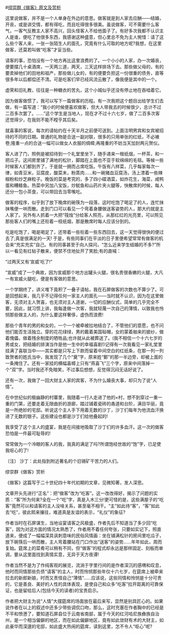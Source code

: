 #[缪崇群《做客》原文及赏析](https://www.vrrw.net/wx/10921.html)

这里说做客，并不是一个人单身在外边的意思。做客就是到人家去应酬——结婚，开丧，或是讲交情，都有得吃，而且吃得很多很美。虽说做客，可不需要什么客气，一客气反教主人家不高兴，回头怪客人不给他面子了。有好多次我都不认识主人是谁，便吃了他很多东西，我感谢这种盛意，但心里总不免为主人惋惜：请了这么些个客人来，一张一张陌生人的面孔，究竟有什么可取的地方呢?我想，在这里做客，还莫若叫做“吃客”才妥当些。

请客的事，恐怕没有一个地方再比这里浪费的了。一个小小的人家，办一次婚丧，便要摆几十桌酒席，一天两三道，两天，三天这样排场下去。那些做父母的，有的要卖掉他们的田地和祖产，那些做儿女的，有的便要负担这一份很重的债务，直等很多年以后都偿还不清。可是吃客们早已经风流云散了，像我便是其中的一个。

虚荣和旧礼教，往往是一种糖衣的苦丸，这个小城似乎还没有停止地在吞啮着它。

因为做客做惯了，我可以写下一篇做客的历程。有一次我把这个题目出给学生们去做，有一篇写道：“我小的时候便喜欢做客，但大人带我去的时候很少，总计不过二百多次罢了。……”这个学生是当地人，现在才不过十六七岁，做了二百多次客还觉得少，在我则不能不瞠乎其后矣。



就喜事的客说，每次的请帖约在十天半月之前便可送到。上面注明男宾和女宾被招待的不同的日期。普通的礼物是合送一副对联，很多的只用单张的红纸，不必裱卷;隆重一点的合送一幅可以做女人衣服的绸幛;再隆重的不妨当天加封两元贺仪。

客人进了门，照例是被招待到一个礼堂里坐下，随手递来一根纸烟，一杯茶，和一把瓜子。这间房里铺了满地的松针，脚踏在上面也不亚于软绵绵的毛毯。等候一些时候客人们都到齐了，于是就一拥而占席吃饭。午饭有八样菜，几乎每家每次一律，如青豆米，豆腐皮，酸菜末，粉蒸肉……和一碗猪血豆腐汤，汤上漂着一些辣椒粉和炒芝麻粒子。晚饭的菜是考究的，多了四小碟酒菜，如炸花生，海菜，咸鸭蛋和糟鲦鱼。热菜中另加八宝饭，炒鱿鱼和山药片夹火腿等，快散席的时候，每人还分一包小茶食，可以带回去当零嘴吃。

做客的程序，似乎到了放下晚席的碗筷为一段落，这时吃饱了喝足了的人，连忙抹抹嘴便一哄而散。走到门口可以看见一个弯着身腰做送客姿势的人，那大约就是主人家了。另外有人抓着一大把“筏烛”分给客人照亮，从那红红的光亮里，可以照见那些客人们的嘴上还衔着一枝纸烟，那是散席时每人应该分到的。

吃是吃饱了，喝是喝足了，还带着一些衔着一些东西回去，这一天觉得很快的便过去了;真是很满足的一天! 于是，有些同事们在平淡的日子里便希望常常有做客的机会来“充实充实”自己。有的同事甚至于向人探问，“怎么近来学生结婚的不多?”所以一看见有红帖子散来，便禁不住地扯开了笑脸;有的直喊：

“过两天又有‘宣威’吃了!”

“宣威”成了一个典故，因为宣威那个地方出罐头火腿，很名贵很香嫩的火腿，大凡一有宣威火腿吃，便是有客做的意思。

一个学期终了，讲义堆下竟积了一叠子请帖，我在石屏做客的次数也不算少了。可是回想起来，我几乎不记得任何一家主人的面孔——当时就不认识，因为在这里做客，无须对主人贺喜，也无须对主人道谢，一切的应酬仪式，简单的几乎完全不要，因此，就习惯上讲，我每逢做一次客，我就轻蔑一次自己的薄情，以致我也怜悯那些做主人的，为什么要这样奢侈，虚伪而浪费!

那些个青年的男的和女的，一个一个被牵被拉地结合了，不管他们的意愿，也不问他们能否生活独立。穿的花花绿绿，男的戴着美国毡帽，女的蒙着舶来的披纱，做着傀儡，做着残余制度的牺牲品;也许就从此被葬送了。(我不相信一个十六七岁的男或女，把结婚的排演当作是他一生中的幸福喜剧!)记得有一次我看见一家礼堂里挂满了喜联当中——其实都是只写上下款而留着中间空白的红纸条，在那一列一列致贺者的姓氏当中，我发现了几个“奠”字，原来姓“鄭”的那一半边旁，却被上面的一条掩住了。还有一家挂的横幅喜幛上只有“燕喜飞”三个字，原来中间落掉一个“双”字。当时我还不免暗笑，不过事后想想，反觉得沉闷无话好说了。

还有一次，我做了一回大财主人家的宾客，不为什么婚丧大事，却只为了说“人情”。

在中世纪似的极幽静的村寨里，我随着一行人走进了他的×村，想不到穿过一重一重的门第，还要走着无限曲折的游廊，踏过铺着瓷砖的甬道和台阶，满目华丽，竟是一所绝妙的宅邸。听说这个主人手下用着无数的沙丁，沙丁们每年为他流血汗换进了无数的银子。这些建设也都是沙丁们给他叠起的!

我享受了这个主人的盛宴，我是在间接地吸取了沙丁们的许多血汗。这一次的做客恐怕是一件最可耻辱的!

常常做为一个冷眼的客人的我，我真的满足了吗?所谓饱经世故的“饱”字，已足使我呕心的了!

〔注〕 沙丁：此处指到附近著名的个旧锡矿干苦力的人们。

缪崇群《做客》赏析

《做客》这篇写于二十世纪四十年代初期的文章，见微知著，发人深思。

文章开头先进行“正名”：把“做客”改为“吃客”。这一改改得好，揭示了问题的实质：“客”所为何来?全在一个“吃”字，真是入木三分!更可怪的是，这些满屋子的“吃客”竟然可以和请客的主人没啥关系，甚至毫不相干。“主”如此待“客”，“客”如此去“吃”，彼此熙来攘往，难道真是友谊的表示，“礼仪”的象征?

作者当时在石屏谋生，当地设宴请客之风极盛，作者先后不知道当了多少回“吃客”，因为对这方面的情况太熟悉了，作者用不着任何夸张，只要如实记下，照直道来，便成了一幅幅深具讽刺意味的民俗风情画：坐在铺满松针的房间里吃瓜子，放下碗筷后一哄而散，主人弯着腰站在门口作出“送客”的姿势……年年如此，周而复始。筵席上的菜肴可以稍有不同，但“做客”的程式却永远是那样固定、刻板而单调，要从这里面找到真情实意，无异于天方夜谭!

作者当然不是为了作纯客观的展览，流淌于字里行间的是作者深沉的感喟和叹息，他时而同情那些负债“请客”的主人，时而怜悯那些年仅十六七岁，在筵席上被牵来拉去的新郎新娘，时而又责怪自己“薄情”……应该说，这些同情和怜悯是十分可贵的，它是善良、美好的人性的具体表现，是使自己和众多“吃客”拉开距离的可靠保证，也是留给后人(包括今天的读者)的宝贵启示。

作者把大财主为说“人情”大摆筵席的场面放在最后来写，显然是别具匠心的。如果说作者在以上的叙述中还多少带些调侃口吻，那么，这时充塞在作者胸中的已经是不平和愤懑了，要知道石屏县位于云南省南部，属于今天的红河哈尼族彝族自治州，是一个相当偏僻的地区，而在如此偏僻地区，竟有如此敛财有术的大财主，如此豪华而深邃的宅邸，如此盛大热闹的筵席，读到这里，怎不令人“呕心”呢?

